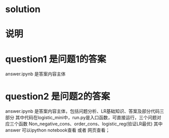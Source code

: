 # solution

# 说明

# question1 是问题1的答案
answer.ipynb 是答案内容主体
# question2 是问题2的答案 
answer.ipynb 是答案内容主体，包括问题分析、LR基础知识、答案及部分代码三部分
其中代码在logistic_mini中，run.py是入口函数，可直接运行，三个问题对应三个函数 Non_negative_cons、order_cons、logistic_reg(验证LR最优)
其中answer 可以ipython notebook查看 或者 网页查看；


